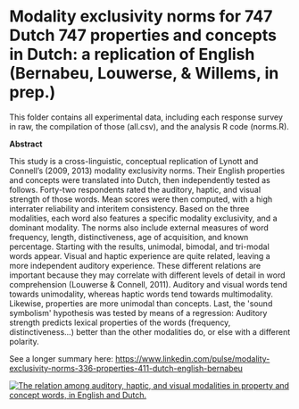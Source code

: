 # Modality exclusivity norms for 747 Dutch 747 properties and concepts in Dutch: a replication of English (Bernabeu, Louwerse, & Willems, in prep.)

This folder contains all experimental data, including each response survey in raw, the compilation of those (all.csv), and the analysis R code (norms.R).

**Abstract** 

This study is a cross-linguistic, conceptual replication of Lynott and Connell’s (2009, 2013) modality exclusivity norms. Their English properties and concepts were translated into Dutch, then independently tested as follows. Forty-two respondents rated the auditory, haptic, and visual strength of those words. Mean scores were then computed, with a high interrater reliability and interitem consistency. Based on the three modalities, each word also features a specific modality exclusivity, and a dominant modality. The norms also include external measures of word frequency, length, distinctiveness, age of acquisition, and known percentage. Starting with the results, unimodal, bimodal, and tri-modal words appear. Visual and haptic experience are quite related, leaving a more independent auditory experience. These different relations are important because they may correlate with different levels of detail in word comprehension (Louwerse &amp; Connell, 2011). Auditory and visual words tend towards unimodality, whereas haptic words tend towards multimodality. Likewise, properties are more unimodal than concepts. Last, the 'sound symbolism' hypothesis was tested by means of a regression: Auditory strength predicts lexical properties of the words (frequency, distinctiveness...) better than the other modalities do, or else with a different polarity.

See a longer summary here: https://www.linkedin.com/pulse/modality-exclusivity-norms-336-properties-411-dutch-english-bernabeu 

[![The relation among auditory, haptic, and visual modalities in property and concept words, in English and Dutch.](/allfour_highres.png)](https://www.linkedin.com/pulse/modality-exclusivity-norms-336-properties-411-dutch-english-bernabeu/)
